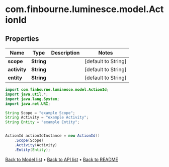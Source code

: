 # com.finbourne.luminesce.model.ActionId

## Properties

Name | Type | Description | Notes
------------ | ------------- | ------------- | -------------
**scope** | **String** |  | [default to String]
**activity** | **String** |  | [default to String]
**entity** | **String** |  | [default to String]

```java
import com.finbourne.luminesce.model.ActionId;
import java.util.*;
import java.lang.System;
import java.net.URI;

String Scope = "example Scope";
String Activity = "example Activity";
String Entity = "example Entity";


ActionId actionIdInstance = new ActionId()
    .Scope(Scope)
    .Activity(Activity)
    .Entity(Entity);
```


[Back to Model list](../README.md#documentation-for-models) &#8226; [Back to API list](../README.md#documentation-for-api-endpoints) &#8226; [Back to README](../README.md)

